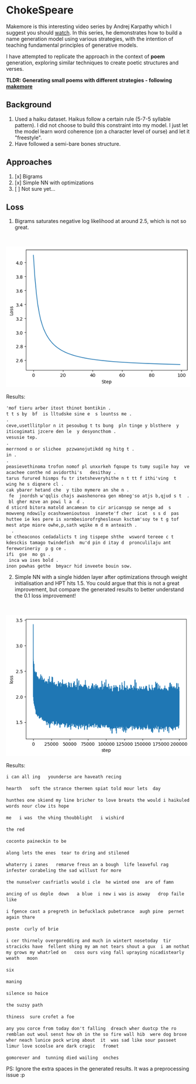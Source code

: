 # ChokeSpeare 
Makemore is this interesting video series by Andrej Karpathy which I suggest you should [watch](https://www.youtube.com/playlist?list=PLAqhIrjkxbuWI23v9cThsA9GvCAUhRvKZ).
In this series, he demonstrates how to build a name generation model using various strategies, with the intention of teaching fundamental principles of generative models.

I have attempted to replicate the approach in the context of **poem** generation, exploring similar techniques to create poetic structures and verses.

**TLDR: Generating small poems with different strategies - following [makemore](https://github.com/karpathy/makemore)**

## Background
1. Used a haiku dataset. Haikus follow a certain rule (5-7-5 syllable pattern). I did not choose to build this constraint into my model. I just let the model learn word coherence (on a character level of ourse) and let it "freestyle".
2. Have followed a semi-bare bones structure.

## Approaches
1. [x] Bigrams
2. [x] Simple NN with optimizations
3. [ ] Not sure yet...

## Loss
1. Bigrams saturates negative log likelihood at around 2.5, which is not so great.
<br/>

![bigramloss.png](./assets/bigramloss.png)

Results:
```
'mof tieru arber itost thinot bontikin .
t t s by  bf  is lltudske sine e  s lountss me .
.
ceve,usetllitplor n it pesoubug t ts bung  pln tinge y blsthere  y iticogimati jzcere den le  y desyoncthom .
vesusie tep.
.
merrnond o or slichee  pzzwanojutikdd ng hitg t .
in .
.
peasievethinoma trofon nomof pl unxxrkeh fqoupe ts tumy sugile hay  ve acachee conthe nd avidorthi's   desithay .
tarus furured hismps fu tr itetsheveryhithe n t tt f ithi'ving  t   wing he s diqnere cl .
cak ybarer hetand che  y tibo mymere an she n .
 fe  jnordsh w'qqlis chajs awashenorea gen mbneg'so atjs b,qjud s t  .
 bl gher mzve an powi l a  d .
d sticrd bitora matold ancamean to cir aricanspp se nenge ad  s mowveng ndowily ocashxwenioutous  inanete'f cher  icat  s s d  pas huttee ie kes pere is xormbesiorofrghesloxun ksctam'soy te t g tof mest atpe miore owhe,p,sath wqike m d m anteaith .
  .
be ctheaconos cedadalicts t ing tispepe shthe  wsword tereee c t kdesckis tamago twindefish  mu'd pin d itay d  pronculilaju ant fereworineriy  p g ce .
ifi  gse  mo gs .
 inca wa ises bold .
inon powhas gethe  bmyacr hid inveete bouin sow.

```

2. Simple NN with a single hidden layer after optimizations through weight initialisation and HPT hits 1.5. You could argue that this is not a great improvement, but compare the generated results to better understand the 0.1 loss improvement!
<br/>

![mlploss.png](./assets/mlploss.png)

Results:
```
i can all ing   younderse are haveath recing 

hearth   soft the strance thermen spiat told mour lets  day 

hunthes one skiend my line bricher to love breats the would i haikuled words nour clow its hope 

me   i was  the vhing thoubblight   i wishird 

the red 

coconto paineckin to be 

along lets the enes  tear to dring and stilened 

whaterry i zanes   remarve freus an a bough  life leaveful rag infester corabeling the sad willust for more 

the nunselver casfriatls would i cle  he winted one  are of famn 

ancing of us deple  down   a blue  i new i was is asway   drop faile   like 

i fgence cast a pregreth in befucklack pubetrance  augh pine  pernet again thare 

poste  curly of brie 

i cer thirnely overgoreddirg and much in wintert nosetoday  tir stracicks have  fellent shing my am not tears shout a gux  i am nothat  my grows my whatrled on   coss ours ving fall upraying nicadistearly weath   moon 

six 

maning 

silence so hoice 

the suzsy path 

thiness  sure crofet a foe 

any you corce from today don't falling  dreach wher duotcp the ro remblan out woul senst how oh in the so fire wall hib  were dog broxe wher neach lunice pock wring about  it  was sad like sour passeet limur love scoolse are dark cragic   fromet 

gomorever and  tunning died wailing  onches 

```
PS: Ignore the extra spaces in the generated results. It was a preprocessing issue :p
